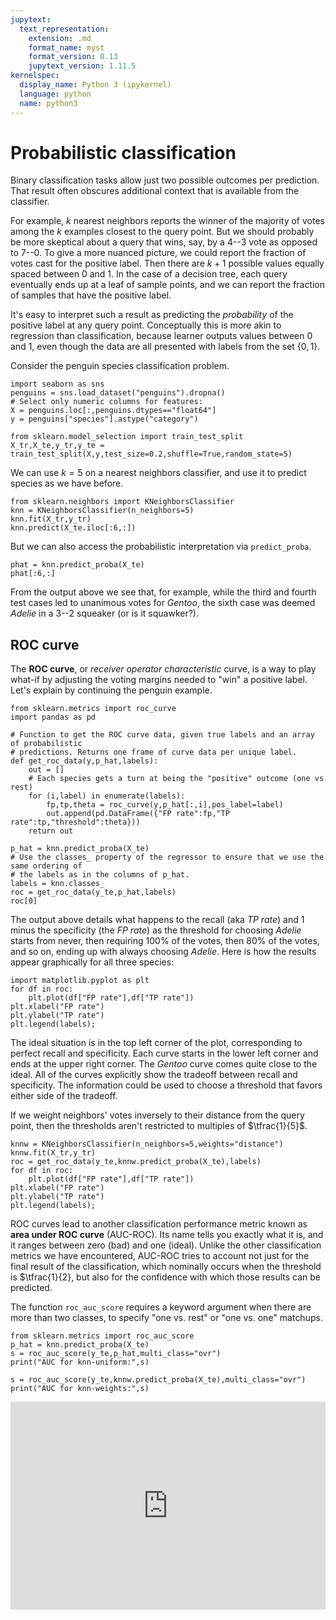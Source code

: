 ```yaml
---
jupytext:
  text_representation:
    extension: .md
    format_name: myst
    format_version: 0.13
    jupytext_version: 1.11.5
kernelspec:
  display_name: Python 3 (ipykernel)
  language: python
  name: python3
---
```


# Probabilistic classification

Binary classification tasks allow just two possible outcomes per prediction. That result often obscures additional context that is available from the classifier.

For example, $k$ nearest neighbors reports the winner of the majority of votes among the $k$ examples closest to the query point. But we should probably be more skeptical about a query that wins, say, by a 4--3 vote as opposed to 7--0. To give a more nuanced picture, we could report the fraction of votes cast for the positive label. Then there are $k+1$ possible values equally spaced between 0 and 1. In the case of a decision tree, each query eventually ends up at a leaf of sample points, and we can report the fraction of samples that have the positive label.

It's easy to interpret such a result as predicting the *probability* of the positive label at any query point. Conceptually this is more akin to regression than classification, because learner outputs values between 0 and 1, even though the data are all presented with labels from the set $\{0,1\}$. 

Consider the penguin species classification problem.

```{code-cell} ipython3
import seaborn as sns
penguins = sns.load_dataset("penguins").dropna()
# Select only numeric columns for features:
X = penguins.loc[:,penguins.dtypes=="float64"]  
y = penguins["species"].astype("category")

from sklearn.model_selection import train_test_split
X_tr,X_te,y_tr,y_te = train_test_split(X,y,test_size=0.2,shuffle=True,random_state=5)
```

We can use $k=5$ on a nearest neighbors classifier, and use it to predict species as we have before.

```{code-cell} ipython3
from sklearn.neighbors import KNeighborsClassifier
knn = KNeighborsClassifier(n_neighbors=5)
knn.fit(X_tr,y_tr)
knn.predict(X_te.iloc[:6,:])
```

But we can also access the probabilistic interpretation via `predict_proba`.

```{code-cell} ipython3
phat = knn.predict_proba(X_te)
phat[:6,:]
```

From the output above we see that, for example, while the third and fourth test cases led to unanimous votes for *Gentoo*, the sixth case was deemed *Adelie* in a 3--2 squeaker (or is it squawker?).

## ROC curve

The **ROC curve**, or *receiver operator characteristic* curve, is a way to play what-if by adjusting the voting margins needed to "win" a positive label. Let's explain by continuing the penguin example.

```{code-cell} ipython3
from sklearn.metrics import roc_curve
import pandas as pd

# Function to get the ROC curve data, given true labels and an array of probabilistic
# predictions. Returns one frame of curve data per unique label.
def get_roc_data(y,p_hat,labels):
    out = []
    # Each species gets a turn at being the "positive" outcome (one vs rest)
    for (i,label) in enumerate(labels):  
        fp,tp,theta = roc_curve(y,p_hat[:,i],pos_label=label)  
        out.append(pd.DataFrame({"FP rate":fp,"TP rate":tp,"threshold":theta}))
    return out

p_hat = knn.predict_proba(X_te)
# Use the classes_ property of the regressor to ensure that we use the same ordering of 
# the labels as in the columns of p_hat.
labels = knn.classes_
roc = get_roc_data(y_te,p_hat,labels)
roc[0]
```

The output above details what happens to the recall (aka *TP rate*) and 1 minus the specificity (the *FP rate*) as the threshold for choosing *Adelie* starts from never, then requiring 100% of the votes, then 80% of the votes, and so on, ending up with always choosing *Adelie*. Here is how the results appear graphically for all three species:

```{code-cell} ipython3
import matplotlib.pyplot as plt
for df in roc:
    plt.plot(df["FP rate"],df["TP rate"])
plt.xlabel("FP rate")
plt.ylabel("TP rate")
plt.legend(labels);
```

The ideal situation is in the top left corner of the plot, corresponding to perfect recall and specificity. Each curve starts in the lower left corner and ends at the upper right corner. The *Gentoo* curve comes quite close to the ideal. All of the curves explicitly show the tradeoff between recall and specificity. The information could be used to choose a threshold that favors either side of the tradeoff.

If we weight neighbors' votes inversely to their distance from the query point, then the thresholds aren't restricted to multiples of $\tfrac{1}{5}$.

```{code-cell} ipython3
knnw = KNeighborsClassifier(n_neighbors=5,weights="distance")
knnw.fit(X_tr,y_tr)
roc = get_roc_data(y_te,knnw.predict_proba(X_te),labels)
for df in roc:
    plt.plot(df["FP rate"],df["TP rate"])
plt.xlabel("FP rate")
plt.ylabel("TP rate")
plt.legend(labels);
```

ROC curves lead to another classification performance metric known as **area under ROC curve** (AUC-ROC). Its name tells you exactly what it is, and it ranges between zero (bad) and one (ideal). Unlike the other classification metrics we have encountered, AUC-ROC tries to account not just for the final result of the classification, which nominally occurs when the threshold is $\tfrac{1}{2}, but also for the confidence with which those results can be predicted.

The function `roc_auc_score` requires a keyword argument when there are more than two classes, to specify "one vs. rest" or "one vs. one" matchups.

```{code-cell} ipython3
from sklearn.metrics import roc_auc_score
p_hat = knn.predict_proba(X_te)
s = roc_auc_score(y_te,p_hat,multi_class="ovr")
print("AUC for knn-uniform:",s)

s = roc_auc_score(y_te,knnw.predict_proba(X_te),multi_class="ovr")
print("AUC for knn-weights:",s)
```

<div style="max-width:608px"><div style="position:relative;padding-bottom:66.118421052632%"><iframe id="kaltura_player" src="https://cdnapisec.kaltura.com/p/2358381/sp/235838100/embedIframeJs/uiconf_id/43030021/partner_id/2358381?iframeembed=true&playerId=kaltura_player&entry_id=1_apqqbhl3&flashvars[streamerType]=auto&amp;flashvars[localizationCode]=en&amp;flashvars[leadWithHTML5]=true&amp;flashvars[sideBarContainer.plugin]=true&amp;flashvars[sideBarContainer.position]=left&amp;flashvars[sideBarContainer.clickToClose]=true&amp;flashvars[chapters.plugin]=true&amp;flashvars[chapters.layout]=vertical&amp;flashvars[chapters.thumbnailRotator]=false&amp;flashvars[streamSelector.plugin]=true&amp;flashvars[EmbedPlayer.SpinnerTarget]=videoHolder&amp;flashvars[dualScreen.plugin]=true&amp;flashvars[Kaltura.addCrossoriginToIframe]=true&amp;&wid=1_w2notzkt" width="608" height="402" allowfullscreen webkitallowfullscreen mozAllowFullScreen allow="autoplay *; fullscreen *; encrypted-media *" sandbox="allow-forms allow-same-origin allow-scripts allow-top-navigation allow-pointer-lock allow-popups allow-modals allow-orientation-lock allow-popups-to-escape-sandbox allow-presentation allow-top-navigation-by-user-activation" frameborder="0" title="Kaltura Player" style="position:absolute;top:0;left:0;width:100%;height:100%"></iframe></div></div>

